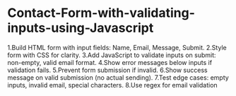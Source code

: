 # Contact-Form-with-validating-inputs-using-Javascript
 1.Build HTML form with input fields: Name, Email, Message, Submit.
 2.Style form with CSS for clarity.
 3.Add JavaScript to validate inputs on submit: non-empty, valid email format.
 4.Show error messages below inputs if validation fails.
 5.Prevent form submission if invalid.
 6.Show success message on valid submission (no actual sending).
 7.Test edge cases: empty inputs, invalid email, special characters.
 8.Use regex for email validation
